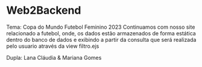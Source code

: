 # Web2Backend

Tema: Copa do Mundo Futebol Feminino 2023
Continuamos com nosso site relacionado a futebol, onde, os dados estão armazenados de forma estática dentro do banco de dados e exibindo a partir da consulta que será realizada pelo usuario através da view filtro.ejs

Dupla: Lana Cláudia & Mariana Gomes

